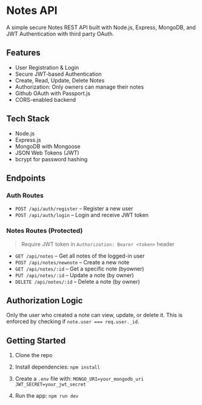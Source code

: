 # Notes API

A simple secure Notes REST API built with Node.js, Express, MongoDB, and JWT Authentication with third party OAuth.


## Features

- User Registration & Login
- Secure JWT-based Authentication
- Create, Read, Update, Delete Notes
- Authorization: Only owners can manage their notes
- Github OAuth with Passport.js
- CORS-enabled backend
 
## Tech Stack

- Node.js
- Express.js
- MongoDB with Mongoose
- JSON Web Tokens (JWT)
- bcrypt for password hashing

## Endpoints

### Auth Routes

- `POST /api/auth/register` – Register a new user
- `POST /api/auth/login` – Login and receive JWT token

### Notes Routes (Protected)

> Require JWT token in `Authorization: Bearer <token>` header

- `GET /api/notes` – Get all notes of the logged-in user
- `POST /api/notes/newnote` – Create a new note
- `GET /api/notes/:id` – Get a specific note (byowner)
- `PUT /api/notes/:id` – Update a note (by owner)
- `DELETE /api/notes/:id` – Delete a note (by owner)

## Authorization Logic

Only the user who created a note can view, update, or delete it. This is enforced by checking if `note.user === req.user._id`.

## Getting Started

1. Clone the repo
2. Install dependencies: `npm install`
3. Create a `.env` file with:
`MONGO_URI=your_mongodb_uri
JWT_SECRET=your_jwt_secret`

4. Run the app: `npm run dev`


